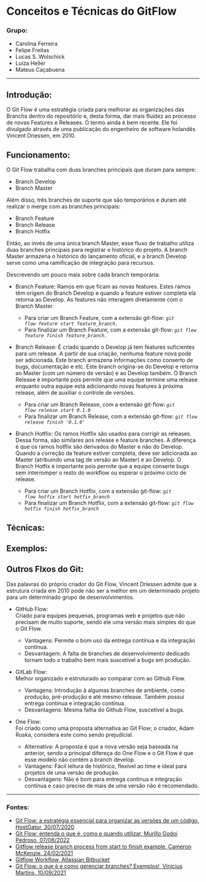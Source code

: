 # Conceitos e Técnicas do GitFlow

### Grupo:
- Carolina Ferreira
- Felipe Freitas
- Lucas S. Wolschick
- Luiza Heller
- Mateus Caçabuena

<hr />

## Introdução:
O Git Flow é uma estratégia criada para melhorar as organizações das Branchs dentro do repositório e, desta forma, dar mais fluidez ao processo de novas Features e Releases. O termo ainda é bem recente. Ele foi divulgado através de uma publicação do engenheiro de software holandês Vincent Driessen, em 2010.

## Funcionamento:
O Git Flow trabalha com duas branches principais que duram para sempre:
- Branch Develop
- Branch Master  

Além disso, três branches de suporte que são temporários e duram até realizar o merge com as branches principais:
- Branch Feature 
- Branch Release 
- Branch Hotfix

Então, ao invés de uma única branch Master, esse fluxo de trabalho utiliza duas branches principais para registrar o histórico do projeto. A branch Master armazena o histórico do lançamento oficial, e a branch Develop serve como uma ramificação de integração para recursos.

Descrevendo um pouco mais sobre cada branch temporária: 

- Branch Feature: Ramos em que ficam as novas features. Estes ramos têm origem do Branch Develop e quando a feature estiver completa ela retorna ao Develop. As features não interagem diretamente com o Branch Master.
  - Para criar um Branch Feature, com a extensão git-flow: <code>*git flow feature start feature_branch.*</code>
  - Para finalizar um Branch Feature, com a extensão git-flow: <code>*git flow feature finish feature_branch.*</code>

- Branch Release: É criado quando o Develop já tem features suficientes para um release. A partir de sua criação, nenhuma feature nova pode ser adicionada. Este branch armazena informações como conserto de bugs, documentação e etc. Este branch origina-se do Develop e retorna ao Master (com um número de versão) e ao Develop também. O Branch Release é importante pois permite que uma equipe termine uma release enquanto outra equipe está adicionando novas features à próxima release, além de auxiliar o controle de versões.
  - Para criar um Branch Release, com a extensão git-flow: <code>*git flow release start 0.1.0*</code>
  - Para finalizar um Branch Release, com a extensão git-flow: <code>*git flow release finish '0.1.0'* </code>

- Branch Hotflix: Os ramos Hotflix são usados para corrigir as releases. Dessa forma, são similares aos release e feature branches. A diferença é que os ramos hotflix são derivados do Master e não do Develop. Quando a correção da feature estiver completa, deve ser adicionada ao Master (atribuindo uma tag de versão ao Master) e ao Develop. O Branch Hotfix é importante pois permite que a equipe conserte bugs sem interromper o resto do workflow ou esperar o próximo ciclo de release.
  - Para criar um Branch Hotflix, com a extensão git-flow: <code>*git flow hotfix start hotfix_branch*</code>
  - Para finalizar um Branch Hotflix, com a extensão git-flow: <code>*git flow hotfix finish hotfix_branch*</code>

## Técnicas:

## Exemplos:

## Outros Flxos do Git:
Das palavras do próprio criador do Git Flow, Vincent Driessen admite que a estrutura criada em 2010 pode não ser a melhor em um determinado projeto para um 
determinado grupo de desenvolvimentos.

- GitHub Flow: <br />
Criado para equipes pequenas, programas web e projetos que não precisam de muito suporte, sendo ele uma versão mais simples do que o Git Flow.
  - Vantagens: Permite o bom uso da entrega contínua e da integração contínua.
  - Desvantagem: A falta de branches de desenvolvimento dedicado tornam todo o trabalho bem mais suscetível a bugs em produção.
 
- GitLab Flow: <br />
Melhor organizado e estruturado ao comparar com ao Github Flow.
  - Vantagens: Introdução  à algumas branches de ambiente, como produção, pré-produção e até mesmo release. Também possui entrega contínua e integração contínua.
  - Desvantagens: Mesma falha do Github Flow, suscetível a bugs.

- One Flow: <br />
Foi criado como uma proposta alternativa ao Git Flow; o criador, Adam Ruska, considera este como sendo prejudicial. 
  - Alternativa: A proposta é que a nova versão seja baseada na anterior, sendo a principal difereça do One Flow e o Git Flow é que esse modelo não contém a branch develop.
  - Vantagens: Fácil leitura de histórico, flexível ao time e ideal para projetos de uma versão de produção.
  - Desvantagens: Não é bom para entrega contínua e integração contínua e caso precise de mais de uma versão não é recomendado.

<hr />

### Fontes:
- [Git Flow: a estratégia essencial para organizar as versões de um código, HostGator, 30/07/2020](https://www.hostgator.com.br/blog/git-flows-versoes-de-um-codigo/)
- [Git Flow: entenda o que é, como e quando utilizar, Murillo Godoi Pedroso, 07/06/2022](https://www.alura.com.br/artigos/git-flow-o-que-e-como-quando-utilizar?gclid=Cj0KCQiAmaibBhCAARIsAKUlaKTK_9k7voUMKR9Kp5iDDT-EqK2C8GfTT8mR8gjOvsZhWlkhM86xFZsaAkOnEALw_wcB)
- [Gitflow release branch process from start to finish example, Cameron McKenzie, 24/02/2021](https://www.theserverside.com/blog/Coffee-Talk-Java-News-Stories-and-Opinions/Gitflow-release-branch-process-start-finish#:~:text=The%20Gitflow%20release%20branch%20has,back%20to%20development%20and%20hotfixes.)
- [Gitflow Workflow, Atlassian Bitbucket](https://www.atlassian.com/git/tutorials/comparing-workflows/gitflow-workflow)
- [Git Flow: o que é e como gerenciar branches? Exemplos!, Vinicius Martins, 10/09/2021](https://blog.betrybe.com/git/git-flow/)